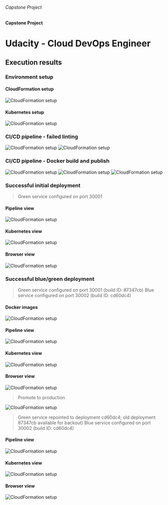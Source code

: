 ###### Capstone Project
#### Capstone Project
# Udacity - Cloud DevOps Engineer

## Execution results

### Environment setup

#### CloudFormation setup

![CloudFormation setup](screenshots/01-cloudformation.png)

#### Kubernetes setup

![CloudFormation setup](screenshots/02-kubernetes-setup.png)

### CI/CD pipeline - failed linting

![CloudFormation setup](screenshots/03-broken-dockerfile-lint-status.png)
![CloudFormation setup](screenshots/04-broken-dockerfile-lint-detail.png)

### CI/CD pipeline - Docker build and publish

![CloudFormation setup](screenshots/05-docker-build.png)
![CloudFormation setup](screenshots/06-docker-publish.png)
![CloudFormation setup](screenshots/07-docker-image-for-initial-deployment.png)

### Successful initial deployment

> Green service configured on port 30001

#### Pipeline view
![CloudFormation setup](screenshots/08-successful-initial-deployment.png)
#### Kubernetes view
![CloudFormation setup](screenshots/09-successful-initial-kubernetes-view.png)
#### Browser view
![CloudFormation setup](screenshots/10-successful-initial-green-service.png)

### Successful blue/green deployment

> Green service configured on port 30001 (build ID: 87347cb)
> Blue service configured on port 30002 (build ID: cd60dc4)

#### Docker images
![CloudFormation setup](screenshots/11-docker-image-for-blue-green-deployment.png)
#### Pipeline view
![CloudFormation setup](screenshots/12-blue-green-before-promotion-pipeline.png)
#### Kubernetes view
![CloudFormation setup](screenshots/13-blue-green-before-promotion-kubernetes.png)
#### Browser view
![CloudFormation setup](screenshots/14-blue-green-before-promotion-browsers.png)

> Promote to production

![CloudFormation setup](screenshots/15-blue-green-promotion-approval.png)

> Green service repointed to deployment cd60dc4; old deployment 87347cb available for backout)
> Blue service configured on port 30002 (build ID: cd60dc4)

#### Pipeline view
![CloudFormation setup](screenshots/16-blue-green-after-promotion-pipeline.png)
#### Kubernetes view
![CloudFormation setup](screenshots/17-blue-green-after-promotion-kubernetes.png)
#### Browser view
![CloudFormation setup](screenshots/18-blue-green-after-promotion-browsers.png)
